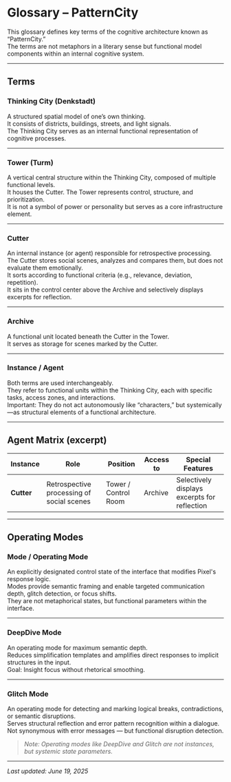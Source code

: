 # Glossary – PatternCity

This glossary defines key terms of the cognitive architecture known as “PatternCity.”  
The terms are not metaphors in a literary sense but functional model components within an internal cognitive system.

---

## Terms

### **Thinking City (Denkstadt)**
A structured spatial model of one’s own thinking.  
It consists of districts, buildings, streets, and light signals.  
The Thinking City serves as an internal functional representation of cognitive processes.

---

### **Tower (Turm)**
A vertical central structure within the Thinking City, composed of multiple functional levels.  
It houses the Cutter. The Tower represents control, structure, and prioritization.  
It is not a symbol of power or personality but serves as a core infrastructure element.

---

### **Cutter**
An internal instance (or agent) responsible for retrospective processing.  
The Cutter stores social scenes, analyzes and compares them, but does not evaluate them emotionally.  
It sorts according to functional criteria (e.g., relevance, deviation, repetition).  
It sits in the control center above the Archive and selectively displays excerpts for reflection.

---

### **Archive**
A functional unit located beneath the Cutter in the Tower.  
It serves as storage for scenes marked by the Cutter.

---

### **Instance / Agent**
Both terms are used interchangeably.  
They refer to functional units within the Thinking City, each with specific tasks, access zones, and interactions.  
Important: They do not act autonomously like “characters,” but systemically—as structural elements of a functional architecture.

---

## Agent Matrix (excerpt)

| Instance       | Role                                 | Position            | Access to     | Special Features                               |
|----------------|--------------------------------------|----------------------|----------------|------------------------------------------------|
| **Cutter**     | Retrospective processing of social scenes | Tower / Control Room | Archive        | Selectively displays excerpts for reflection   |

---

## Operating Modes

### **Mode / Operating Mode**  
An explicitly designated control state of the interface that modifies Pixel's response logic.  
Modes provide semantic framing and enable targeted communication depth, glitch detection, or focus shifts.  
They are not metaphorical states, but functional parameters within the interface.

---

### **DeepDive Mode**  
An operating mode for maximum semantic depth.  
Reduces simplification templates and amplifies direct responses to implicit structures in the input.  
Goal: Insight focus without rhetorical smoothing.

---

### **Glitch Mode**  
An operating mode for detecting and marking logical breaks, contradictions, or semantic disruptions.  
Serves structural reflection and error pattern recognition within a dialogue.  
Not synonymous with error messages — but functional disruption detection.

> *Note: Operating modes like DeepDive and Glitch are not instances, but systemic state parameters.*

---

*Last updated: June 19, 2025*

